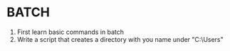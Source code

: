 
# BATCH

1. First learn basic commands in batch
2. Write a script that creates a directory with you name under "C:\Users"